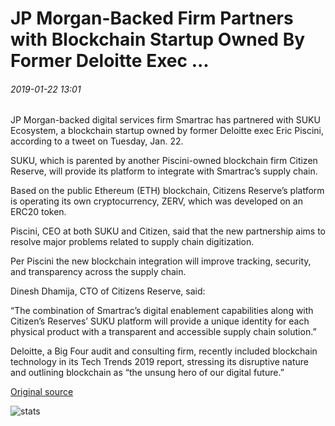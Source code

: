 # JP Morgan-Backed Firm Partners with Blockchain Startup Owned By Former Deloitte Exec ...

###### 2019-01-22 13:01

JP Morgan-backed digital services firm Smartrac has partnered with SUKU Ecosystem, a blockchain startup owned by former Deloitte exec Eric Piscini, according to a tweet on Tuesday, Jan. 22.

SUKU, which is parented by another Piscini-owned blockchain firm Citizen Reserve, will provide its platform to integrate with Smartrac’s supply chain.

Based on the public Ethereum (ETH) blockchain, Citizens Reserve’s platform is operating its own cryptocurrency, ZERV, which was developed on an ERC20 token.

Piscini, CEO at both SUKU and Citizen, said that the new partnership aims to resolve major problems related to supply chain digitization.

Per Piscini the new blockchain integration will improve tracking, security, and transparency across the supply chain.

Dinesh Dhamija, CTO of Citizens Reserve, said:

“The combination of Smartrac’s digital enablement capabilities along with Citizen’s Reserves’ SUKU platform will provide a unique identity for each physical product with a transparent and accessible supply chain solution.”

Deloitte, a Big Four audit and consulting firm, recently included blockchain technology in its Tech Trends 2019 report, stressing its disruptive nature and outlining blockchain as “the unsung hero of our digital future.”

[Original source](https://cointelegraph.com/news/jp-morgan-backed-firm-partners-with-blockchain-startup-owned-by-former-deloitte-exec)

![stats](https://c.statcounter.com/11760860/0/a89fa40b/1/ "stats")